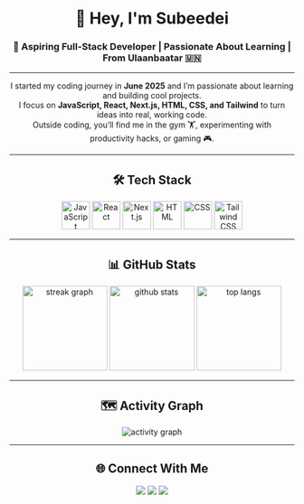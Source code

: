 <!-- Profile Header -->
<h1 align="center">👋 Hey, I'm Subeedei</h1>
<h3 align="center">🚀 Aspiring Full-Stack Developer | Passionate About Learning | From Ulaanbaatar 🇲🇳</h3>

---

<p align="center">
I started my coding journey in <b>June 2025</b> and I’m passionate about learning and building cool projects.<br>
I focus on <b>JavaScript, React, Next.js, HTML, CSS, and Tailwind</b> to turn ideas into real, working code.<br>
Outside coding, you’ll find me in the gym 🏋️, experimenting with productivity hacks, or gaming 🎮.
</p>

---

<h2 align="center">🛠 Tech Stack</h2>
<div align="center">
  <img src="https://skillicons.dev/icons?i=javascript" height="50" alt="JavaScript"/>
  <img src="https://skillicons.dev/icons?i=react" height="50" alt="React"/>
  <img src="https://skillicons.dev/icons?i=nextjs" height="50" alt="Next.js"/>
  <img src="https://skillicons.dev/icons?i=html" height="50" alt="HTML"/>
  <img src="https://skillicons.dev/icons?i=css" height="50" alt="CSS"/>
  <img src="https://skillicons.dev/icons?i=tailwind" height="50" alt="Tailwind CSS"/>
</div>

---

<h2 align="center">📊 GitHub Stats</h2>
<div align="center">

  <!-- Streak Stats -->
  <img src="https://streak-stats.demolab.com?user=JinreP&theme=tokyonight&hide_border=true" height="150" alt="streak graph"/>

  <!-- GitHub Stats Card -->
  <img src="https://github-readme-stats.vercel.app/api?username=JinreP&show_icons=true&theme=tokyonight&hide_border=true" height="150" alt="github stats"/>

  <!-- Top Languages -->
  <img src="https://github-readme-stats.vercel.app/api/top-langs/?username=JinreP&layout=compact&theme=tokyonight&hide_border=true" height="150" alt="top langs"/>
</div>

---

<h2 align="center">🗺️ Activity Graph</h2>
<div align="center">
  <img src="https://github-readme-activity-graph.vercel.app/graph?username=JinreP&theme=tokyo-night&hide_border=true" alt="activity graph"/>
</div>

---

<h2 align="center">🌐 Connect With Me</h2>
<div align="center">
  <!-- Replace links with yours (optional) -->
  <a href="https://linkedin.com/in/YOUR_LINKEDIN"><img src="https://img.shields.io/badge/LinkedIn-0077B5?style=for-the-badge&logo=linkedin&logoColor=white"/></a>
  <a href="https://twitter.com/YOUR_TWITTER"><img src="https://img.shields.io/badge/Twitter-1DA1F2?style=for-the-badge&logo=twitter&logoColor=white"/></a>
  <a href="https://discordapp.com/users/YOUR_DISCORD_ID"><img src="https://img.shields.io/badge/Discord-7289DA?style=for-the-badge&logo=discord&logoColor=white"/></a>
</div>
